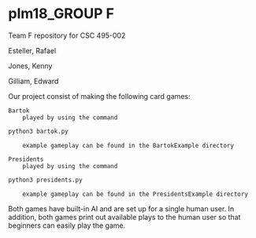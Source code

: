 # plm18_GROUP F
Team F repository for CSC 495-002

Esteller, Rafael

Jones, Kenny

Gilliam, Edward

Our project consist of making the following card games:

	Bartok
		played by using the command 
```python
python3 bartok.py
```
		example gameplay can be found in the BartokExample directory
	
	Presidents
		played by using the command 
```python
python3 presidents.py
```
		example gameplay can be found in the PresidentsExample directory

Both games have built-in AI and are set up for a single human user. 
In addition, both games print out available plays to the human user so that beginners can easily play the game. 

